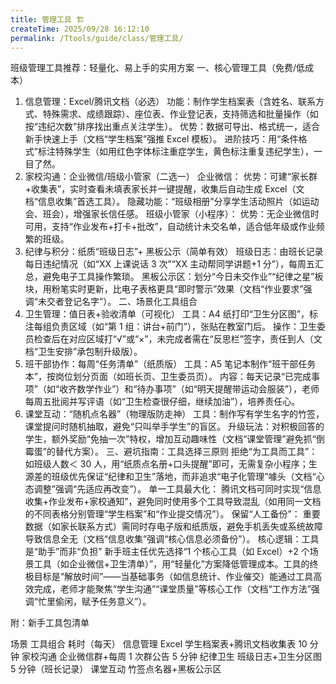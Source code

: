 ```yaml
---
title: 管理工具 🏗️
createTime: 2025/09/28 16:12:10
permalink: /Ttools/guide/class/管理工具/
---
```


班级管理工具推荐：轻量化、易上手的实用方案
一、核心管理工具（免费/低成本）

1. 信息管理：Excel/腾讯文档（必选）
   功能：制作学生档案表（含姓名、联系方式、特殊需求、成绩跟踪）、座位表、作业登记表，支持筛选和批量操作（如按“违纪次数”排序找出重点关注学生）。
   优势：数据可导出、格式统一，适合新手快速上手（文档“学生档案”强推 Excel 模板）。
   进阶技巧：用“条件格式”标注特殊学生（如用红色字体标注重症学生，黄色标注重复违纪学生），一目了然。
2. 家校沟通：企业微信/班级小管家（二选一）
   企业微信：
   优势：可建“家长群+收集表”，实时查看未填表家长并一键提醒，收集后自动生成 Excel（文档“信息收集”首选工具）。
   隐藏功能：“班级相册”分享学生活动照片（如运动会、班会），增强家长信任感。
   班级小管家（小程序）：
   优势：无企业微信时可用，支持“作业发布+打卡+批改”，自动统计未交名单，适合低年级或作业频繁的班级。
3. 纪律与积分：纸质“班级日志”+ 黑板公示（简单有效）
   班级日志：由班长记录每日违纪情况（如“XX 上课说话 3 次”“XX 主动帮同学讲题+1 分”），每周五汇总，避免电子工具操作繁琐。
   黑板公示区：划分“今日未交作业”“纪律之星”板块，用粉笔实时更新，比电子表格更具“即时警示”效果（文档“作业要求”强调“未交者登记名字”）。
   二、场景化工具组合
4. 卫生管理：值日表+验收清单（可视化）
   工具：A4 纸打印“卫生分区图”，标注每组负责区域（如“第 1 组：讲台+前门”），张贴在教室门后。
   操作：卫生委员检查后在对应区域打“√”或“×”，未完成者需在“反思栏”签字，责任到人（文档“卫生安排”承包制升级版）。
5. 班干部协作：每周“任务清单”（纸质版）
   工具：A5 笔记本制作“班干部任务本”，按岗位划分页面（如班长页、卫生委员页）。
   内容：每天记录“已完成事项”（如“收齐数学作业”）和“待办事项”（如“明天提醒带运动会服装”），老师每周五批阅并写评语（如“卫生检查很仔细，继续加油”），培养责任心。
6. 课堂互动：“随机点名器”（物理版防走神）
   工具：制作写有学生名字的竹签，课堂提问时随机抽取，避免“只叫举手学生”的盲区。
   升级玩法：对积极回答的学生，额外奖励“免抽一次”特权，增加互动趣味性（文档“课堂管理”避免抓“倒霉蛋”的替代方案）。
   三、避坑指南：工具选择三原则
   拒绝“为工具而工具”：
   如班级人数＜ 30 人，用“纸质点名册+口头提醒”即可，无需复杂小程序；生源差的班级优先保证“纪律和卫生”落地，而非追求“电子化管理”噱头（文档“心态调整”强调“先适应再改变”）。
   单一工具最大化：
   腾讯文档可同时实现“信息收集+作业发布+家校通知”，避免同时使用多个工具导致混乱（如用同一文档的不同表格分别管理“学生档案”和“作业提交情况”）。
   保留“人工备份”：
   重要数据（如家长联系方式）需同时存电子版和纸质版，避免手机丢失或系统故障导致信息全无（文档“信息收集”强调“核心信息必须备份”）。
   核心逻辑：工具是“助手”而非“负担”
   新手班主任优先选择“1 个核心工具（如 Excel）+2 个场景工具（如企业微信+卫生清单）”，用“轻量化”方案降低管理成本。工具的终极目标是“解放时间”——当基础事务（如信息统计、作业催交）能通过工具高效完成，老师才能聚焦“学生沟通”“课堂质量”等核心工作（文档“工作方法”强调“忙里偷闲，赋予任务意义”）。

附：新手工具包清单

场景 工具组合 耗时（每天）
信息管理 Excel 学生档案表+腾讯文档收集表 10 分钟
家校沟通 企业微信群+每周 1 次群公告 5 分钟
纪律卫生 班级日志+卫生分区图 5 分钟（班长记录）
课堂互动 竹签点名器+黑板公示区
